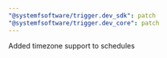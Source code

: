 ```yaml
---
"@systemfsoftware/trigger.dev_sdk": patch
"@systemfsoftware/trigger.dev_core": patch
---
```


Added timezone support to schedules
